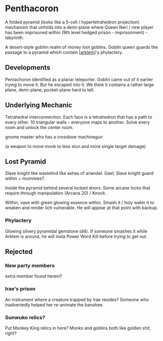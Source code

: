 # Penthacoron
A folded pyramid (looks like a 5-cell / hypertetrahedron projection) mechanism that unfolds into a demi-plane where Queen Neri / new player has been imprisoned within (9th level hedged prison - imprisonment) - labyrinth.

A desert-style goblim realm of money loot goblins.
Goblin queen guards the passage to a pyramid which contain [[arklem]]'s phylactery.

## Developments
Pentachoron identified as a planar teleporter.
Goblin came out of it earlier trying to move it. But he escaped into it.
We think it contains a rather large plane, demi-plane, pocket-plane hard to tell.

## Underlying Mechanic
Tetrahedral interconnection. Each face is a tetrahedron that has a path to every other. 10 triangular walls – everyone maps to another. Solve every room and unlock the center room.

gnome master who has a crossbow machinegun

(a weapon to move monk to less stun and more single target damage)

## Lost Pyramid
Slave knight like wastelind like ashes of ariandel.
Gael; Slave knight guard within + mummies?.

Inside the pyramid behind several locked doors.
Some arcane locks that require through manipulation (Arcana 20) / Knock.

Within, vase with green glowing essence within. Smash it / holy water it to weaken and render lich vulnerable. He will appear at that point with backup.

### Phylactery
Glowing silvery pyramidal gemstone (d4).
If someone smashes it while Arklem is around, he will insta Power Word Kill before trying to get out.


## Rejected
### New party members
extra member found herein?

### Irae's prison
An instrument where a creature trapped by Irae resides?
Someone who inadvertedly helped her re-animate the banshee.

### Sunwuko relics?
Put Monkey King relics in here? Monks and goblins both like golden shit, right?

[//begin]: # "Autogenerated link references for markdown compatibility"
[arklem]: ../npcs/arklem "Arklem Greeth"
[//end]: # "Autogenerated link references"
